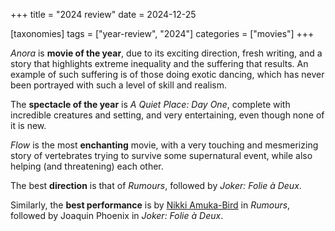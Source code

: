 +++
title = "2024 review"
date = 2024-12-25

[taxonomies]
tags = ["year-review", "2024"]
categories = ["movies"]
+++

_Anora_ is __movie of the year__,
due to its exciting direction,
fresh writing,
and a story that highlights extreme inequality and the suffering that results.
An example of such suffering is of those doing exotic dancing,
which has never been portrayed with such a level of skill and realism.

The __spectacle of the year__ is *A Quiet Place: Day One*,
complete with incredible creatures and setting,
and very entertaining,
even though none of it is new.

_Flow_ is the most __enchanting__ movie,
with a very touching and mesmerizing story of vertebrates trying to survive some supernatural event,
while also helping (and threatening) each other.

The best __direction__ is that of _Rumours_,
followed by _Joker: Folie à Deux_.

Similarly,
the __best performance__ is by [Nikki Amuka-Bird] in _Rumours_,
followed by Joaquin Phoenix in _Joker: Folie à Deux_.

[Nikki Amuka-Bird]: https://en.wikipedia.org/wiki/Nikki_Amuka-Bird
